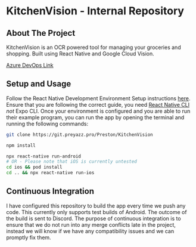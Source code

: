 # KitchenVision - Internal Repository

## About The Project
KitchenVision is an OCR powered tool for managing your groceries and shopping. Built using React Native and Google Cloud Vision.

[Azure DevOps Link](https://dev.azure.com/pthomas007/KitchenVision)

## Setup and Usage

Follow the React Native Development Environment Setup instructions [here](https://reactnative.dev/docs/environment-setup). Ensure that you are following the correct guide, you need <u> React Native CLI </u>  <i> not </i> Expo CLI. Once your environment is configured and you are able to run their example program, you can run the app by opening the terminal and running the following commands:

```bash
git clone https://git.preyazz.pro/Preston/KitchenVision
```
```bash
npm install
```
```bash
npx react-native run-android
# OR - Please note that iOS is currently untested
cd ios && pod install
cd .. && npx react-native run-ios
```

## Continuous Integration

I have configured this repository to build the app every time we push any code. This currently only supports test builds of Android. The outcome of the build is sent to Discord. The purpose of continuous integration is to ensure that we do not run into any merge conflicts late in the project, instead we will know if we have any compatibility issues and we can promptly fix them.
